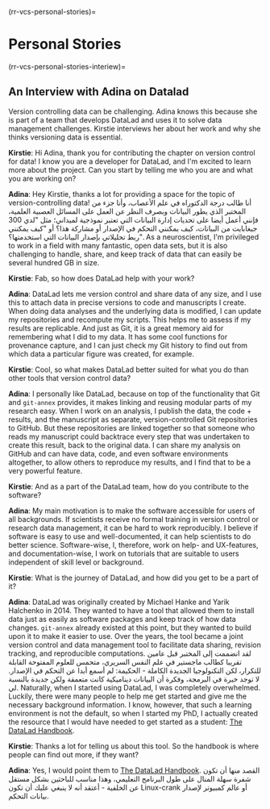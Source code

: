 (rr-vcs-personal-stories)=
# Personal Stories

(rr-vcs-personal-stories-interiew)=
## An Interview with Adina on Datalad

Version controlling data can be challenging. Adina knows this because she is part of a team that develops DataLad and uses it to solve data management challenges. Kirstie interviews her about her work and why she thinks versioning data is essential.


**Kirstie**: Hi Adina, thank you for contributing the chapter on version control for data! I know you are a developer for DataLad, and I'm excited to learn more about the project. Can you start by telling me who you are and what you are working on?

**Adina**: Hey Kirstie, thanks a lot for providing a space for the topic of version-controlling data! أنا طالب درجة الدكتوراه في علم الأعصاب، وأنا جزء من المختبر الذي يطور البيانات وبصرف النظر عن العمل على المسائل العصبية العلمية، فإنني أعمل أيضا على تحديات إدارة البيانات التي تعتبر نموذجية لميداني؛ مثل "لدي 300 جيغابايت من البيانات، كيف يمكنني التحكم في الإصدار أو مشاركة هذا؟ أو "كيف يمكنني ربط تحليلاتي بإصدار البيانات التي استخدمتها؟". As a neuroscientist, I'm privileged to work in a field with many fantastic, open data sets, but it is also challenging to handle, share, and keep track of data that can easily be several hundred GB in size.

**Kirstie**: Fab, so how does DataLad help with your work?

**Adina**: DataLad lets me version control and share data of any size, and I use this to attach data in precise versions to code and manuscripts I create. When doing data analyses and the underlying data is modified, I can update my repositories and recompute my scripts. This helps me to assess if my results are replicable. And just as Git, it is a great memory aid for remembering what I did to my data. It has some cool functions for provenance capture, and I can just check my Git history to find out from which data a particular figure was created, for example.


**Kirstie**: Cool, so what makes DataLad better suited for what you do than other tools that version control data?

**Adina**: I personally like DataLad, because on top of the functionality that Git and `git-annex` provides, it makes linking and reusing modular parts of my research easy. When I work on an analysis, I publish the data, the code + results, and the manuscript as separate, version-controlled Git repositories to GitHub. But these repositories are linked together so that someone who reads my manuscript could backtrace every step that was undertaken to create this result, back to the original data. I can share my analysis on GitHub and can have data, code, and even software environments altogether, to allow others to reproduce my results, and I find that to be a very powerful feature.

**Kirstie**: And as a part of the DataLad team, how do you contribute to the software?

**Adina**: My main motivation is to make the software accessible for users of all backgrounds. If scientists receive no formal training in version control or research data management, it can be hard to work reproducibly. I believe if software is easy to use and well-documented, it can help scientists to do better science. Software-wise, I, therefore, work on help- and UX-features, and documentation-wise, I work on tutorials that are suitable to users independent of skill level or background.

**Kirstie**: What is the journey of DataLad, and how did you get to be a part of it?

**Adina**: DataLad was originally created by Michael Hanke and Yarik Halchenko in 2014. They wanted to have a tool that allowed them to install data just as easily as software packages and keep track of how data changes. `git-annex` already existed at this point, but they wanted to build upon it to make it easier to use. Over the years, the tool became a joint version control and data management tool to facilitate data sharing, revision tracking, and reproducible computations. لقد انضممت إلى المختبر قبل عامين تقريبا كطالب ماجستير في علم النفس السريري، متحمس للعلوم المفتوحة القابلة للتكرار، لكن التكنولوجيا الجديدة الكاملة - الحكيمة: لم أسمع أبدا عن التحكم في الإصدار. لا توجد خبرة في البرمجة، وفكرة أن البيانات ديناميكية كانت متعمقة ولكن جديدة بالنسبة لي. Naturally, when I started using DataLad, I was completely overwhelmed. Luckily, there were many people to help me get started and give me the necessary background information. I know, however, that such a learning environment is not the default, so when I started my PhD, I actually created the resource that I would have needed to get started as a student: [The DataLad Handbook](http://handbook.datalad.org).

**Kirstie**: Thanks a lot for telling us about this tool. So the handbook is where people can find out more, if they want?

**Adina**: Yes, I would point them to [The DataLad Handbook](http://handbook.datalad.org). القصد منها أن تكون شفرة سهلة المنال على طول البرنامج التعليمي، وهذا مناسب للباحثين بشكل مستقل عن الخلفية - أعتقد أنه لا ينبغي عليك أن تكون Linux-crank أو عالم كمبيوتر لإصدار بيانات التحكم.
